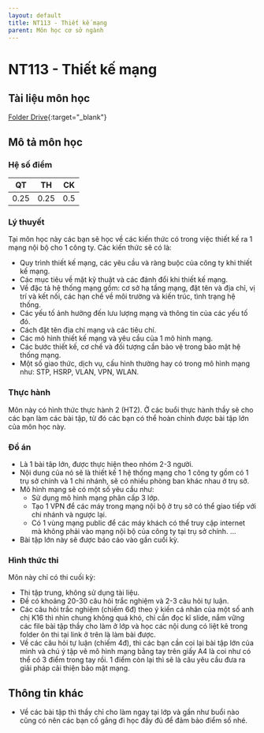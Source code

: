 ```yaml
---
layout: default
title: NT113 - Thiết kế mạng
parent: Môn học cơ sở ngành
---
```


# NT113 - Thiết kế mạng

## Tài liệu môn học

[Folder Drive](https://drive.google.com/drive/folders/1droDGN9B11oUexY92L3iP93G-Dy0lh7t?usp=sharing){:target="_blank"}

## Mô tả môn học

### Hệ số điểm

| QT   | TH  | CK  |
|------|-----|-----|
| <center> 0.25 </center>| <center> 0.25 </center>| <center>0.5</center> |

### Lý thuyết

Tại môn học này các bạn sẽ học về các kiến thức có trong việc thiết kế ra 1 mạng nội bộ cho 1 công ty. Các kiến thức sẽ có là:
- Quy trình thiết kế mạng, các yêu cầu và ràng buộc của công ty khi thiết kế mạng.
- Các mục tiêu về mặt kỹ thuật và các đánh đổi khi thiết kế mạng.
- Về đặc tả hệ thống mạng gồm: cơ sở hạ tầng mạng, đặt tên và địa chỉ, vị trí và kết nối, các hạn chế về môi trường và kiến trúc, tình trạng hệ thống.
- Các yếu tố ảnh hưởng đến lưu lượng mạng và thông tin của các yếu tố đó.
- Cách đặt tên địa chỉ mạng và các tiêu chí.
- Các mô hình thiết kế mạng và yêu cầu của 1 mô hình mạng.
- Các bước thiết kế, cơ chế và đối tượng cần bảo vệ trong bảo mật hệ thống mạng.
- Một số giao thức, dịch vụ, cấu hình thường hay có trong mô hình mạng như: STP, HSRP, VLAN, VPN, WLAN.

### Thực hành

Môn này có hình thức thực hành 2 (HT2). Ở các buổi thực hành thầy sẽ cho các bạn làm các bài tập, từ đó các bạn có thể hoàn chỉnh được bài tập lớn của môn học này.

### Đồ án

- Là 1 bài tâp lớn, được thực hiện theo nhóm 2-3 người.
- Nội dung của nó sẽ là thiết kế 1 hệ thống mạng cho 1 công ty gồm có 1 trụ sở chính và 1 chi nhánh, sẽ có nhiều phòng ban khác nhau ở trụ sở. 
- Mô hình mạng sẽ có một số yêu cầu như:
    + Sử dụng mô hình mạng phân cấp 3 lớp.
    + Tạo 1 VPN để các máy trong mạng nội bộ ở trụ sở có thể giao tiếp với chi nhánh và ngược lại.
    + Có 1 vùng mạng public để các máy khách có thể truy cập internet mà không phải vào mạng nội bộ của công ty tại trụ sở chính.
    ...
- Bài tập lớn này sẽ được báo cáo vào gần cuối kỳ.

### Hình thức thi

Môn này chỉ có thi cuối kỳ: 
- Thi tập trung, không sử dụng tài liệu.
- Đề có khoảng 20-30 câu hỏi trắc nghiệm và 2-3 câu hỏi tự luận.
- Các câu hỏi trắc nghiệm (chiếm 6đ) theo ý kiến cá nhân của một số anh chị K16 thì nhìn chung không quá khó, chỉ cần đọc kĩ slide, nắm vững các file bài tập thầy cho làm ở lớp và học các nội dung có liệt kê trong folder ôn thi tại link ở trên là làm bài được.
- Về các câu hỏi tự luận (chiếm 4đ), thì các bạn cần coi lại bài tập lớn của mình và chú ý tập vẽ mô hình mạng bằng tay trên giấy A4 là coi như có thể có 3 điểm trong tay rồi. 1 điểm còn lại thì sẽ là câu yêu cầu đưa ra giải pháp cải thiện bảo mật mạng. 

## Thông tin khác

- Về các bài tập thì thầy chỉ cho làm ngay tại lớp và gần như buổi nào cũng có nên các bạn cố gắng đi học đầy đủ để đảm bảo điểm số nhé.
